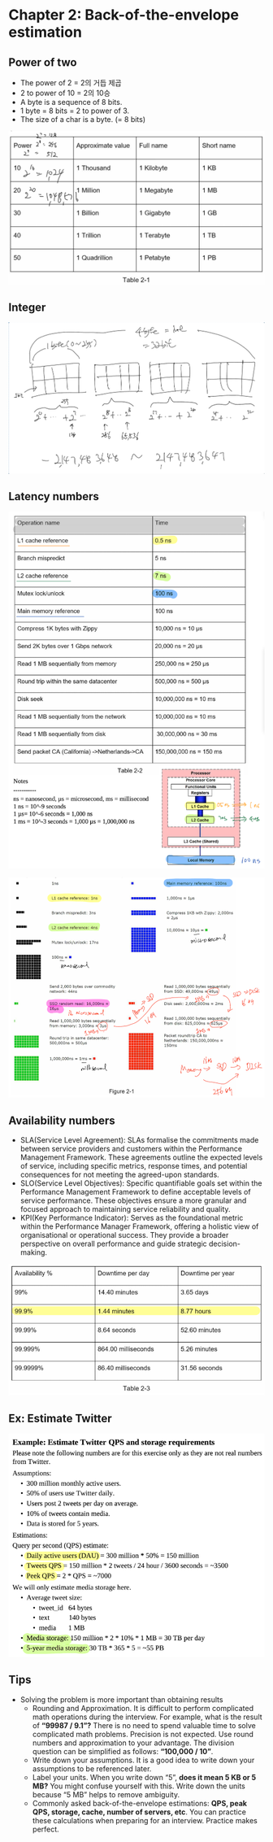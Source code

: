 # Chapter 2: Back-of-the-envelope estimation

## Power of two
- The power of 2 = 2의 거듭 제곱
- 2 to power of 10 = 2의 10승
- A byte is a sequence of 8 bits.
- 1 byte = 8 bits = 2 to power of 3.
- The size of a char is a byte. (= 8 bits) 

![1kb-1pb.png](pictures/1kb-1pb.png)

## Integer
![int.png](pictures/int.png)

## Latency numbers
![LatencyNumbers.png](pictures%2FLatencyNumbers.png)

![LatencyNumbers2.png](pictures%2FLatencyNumbers2.png)

## Availability numbers
- SLA(Service Level Agreement): SLAs formalise the commitments made between service providers and customers within the Performance Management Framework. These agreements outline the expected levels of service, including specific metrics, response times, and potential consequences for not meeting the agreed-upon standards.
- SLO(Service Level Objectives): Specific quantifiable goals set within the Performance Management Framework to define acceptable levels of service performance. These objectives ensure a more granular and focused approach to maintaining service reliability and quality.
- KPI(Key Performance Indicator): Serves as the foundational metric within the Performance Manager Framework, offering a holistic view of organisational or operational success. They provide a broader perspective on overall performance and guide strategic decision-making.

![SLA.png](pictures%2FSLA.png)

## Ex: Estimate Twitter
![twitterExample.png](pictures%2FtwitterExample.png)

## Tips
- Solving the problem is more important than obtaining results
  - Rounding and Approximation. It is difficult to perform complicated math operations
    during the interview. For example, what is the result of **“99987 / 9.1”?** There is no need to
    spend valuable time to solve complicated math problems. Precision is not expected. Use
    round numbers and approximation to your advantage. The division question can be
    simplified as follows: **“100,000 / 10”**.
  - Write down your assumptions. It is a good idea to write down your assumptions to be
    referenced later.
  -  Label your units. When you write down “5”, **does it mean 5 KB or 5 MB?** You might
     confuse yourself with this. Write down the units because “5 MB” helps to remove
     ambiguity.
  - Commonly asked back-of-the-envelope estimations: **QPS, peak QPS, storage, cache,
    number of servers, etc**. You can practice these calculations when preparing for an
    interview. Practice makes perfect. 